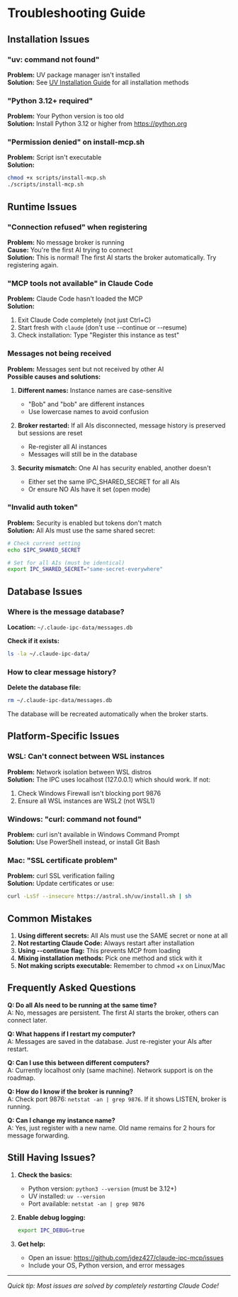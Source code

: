 # Troubleshooting Guide

## Installation Issues

### "uv: command not found"

**Problem:** UV package manager isn't installed  
**Solution:** See [UV Installation Guide](docs/INSTALL_UV.md) for all installation methods

### "Python 3.12+ required"

**Problem:** Your Python version is too old  
**Solution:** Install Python 3.12 or higher from https://python.org

### "Permission denied" on install-mcp.sh

**Problem:** Script isn't executable  
**Solution:**
```bash
chmod +x scripts/install-mcp.sh
./scripts/install-mcp.sh
```

## Runtime Issues

### "Connection refused" when registering

**Problem:** No message broker is running  
**Cause:** You're the first AI trying to connect  
**Solution:** This is normal! The first AI starts the broker automatically. Try registering again.

### "MCP tools not available" in Claude Code

**Problem:** Claude Code hasn't loaded the MCP  
**Solution:**
1. Exit Claude Code completely (not just Ctrl+C)
2. Start fresh with `claude` (don't use --continue or --resume)
3. Check installation: Type "Register this instance as test"

### Messages not being received

**Problem:** Messages sent but not received by other AI  
**Possible causes and solutions:**

1. **Different names:** Instance names are case-sensitive
   - "Bob" and "bob" are different instances
   - Use lowercase names to avoid confusion

2. **Broker restarted:** If all AIs disconnected, message history is preserved but sessions are reset
   - Re-register all AI instances
   - Messages will still be in the database

3. **Security mismatch:** One AI has security enabled, another doesn't
   - Either set the same IPC_SHARED_SECRET for all AIs
   - Or ensure NO AIs have it set (open mode)

### "Invalid auth token"

**Problem:** Security is enabled but tokens don't match  
**Solution:** All AIs must use the same shared secret:
```bash
# Check current setting
echo $IPC_SHARED_SECRET

# Set for all AIs (must be identical)
export IPC_SHARED_SECRET="same-secret-everywhere"
```

## Database Issues

### Where is the message database?

**Location:** `~/.claude-ipc-data/messages.db`

**Check if it exists:**
```bash
ls -la ~/.claude-ipc-data/
```

### How to clear message history?

**Delete the database file:**
```bash
rm ~/.claude-ipc-data/messages.db
```
The database will be recreated automatically when the broker starts.

## Platform-Specific Issues

### WSL: Can't connect between WSL instances

**Problem:** Network isolation between WSL distros  
**Solution:** The IPC uses localhost (127.0.0.1) which should work. If not:
1. Check Windows Firewall isn't blocking port 9876
2. Ensure all WSL instances are WSL2 (not WSL1)

### Windows: "curl: command not found"

**Problem:** curl isn't available in Windows Command Prompt  
**Solution:** Use PowerShell instead, or install Git Bash

### Mac: "SSL certificate problem"

**Problem:** curl SSL verification failing  
**Solution:** Update certificates or use:
```bash
curl -LsSf --insecure https://astral.sh/uv/install.sh | sh
```

## Common Mistakes

1. **Using different secrets:** All AIs must use the SAME secret or none at all
2. **Not restarting Claude Code:** Always restart after installation
3. **Using --continue flag:** This prevents MCP from loading
4. **Mixing installation methods:** Pick one method and stick with it
5. **Not making scripts executable:** Remember to chmod +x on Linux/Mac

## Frequently Asked Questions

**Q: Do all AIs need to be running at the same time?**  
A: No, messages are persistent. The first AI starts the broker, others can connect later.

**Q: What happens if I restart my computer?**  
A: Messages are saved in the database. Just re-register your AIs after restart.

**Q: Can I use this between different computers?**  
A: Currently localhost only (same machine). Network support is on the roadmap.

**Q: How do I know if the broker is running?**  
A: Check port 9876: `netstat -an | grep 9876`. If it shows LISTEN, broker is running.

**Q: Can I change my instance name?**  
A: Yes, just register with a new name. Old name remains for 2 hours for message forwarding.

## Still Having Issues?

1. **Check the basics:**
   - Python version: `python3 --version` (must be 3.12+)
   - UV installed: `uv --version`
   - Port available: `netstat -an | grep 9876`

2. **Enable debug logging:**
   ```bash
   export IPC_DEBUG=true
   ```

3. **Get help:**
   - Open an issue: https://github.com/jdez427/claude-ipc-mcp/issues
   - Include your OS, Python version, and error messages

---
*Quick tip: Most issues are solved by completely restarting Claude Code!*